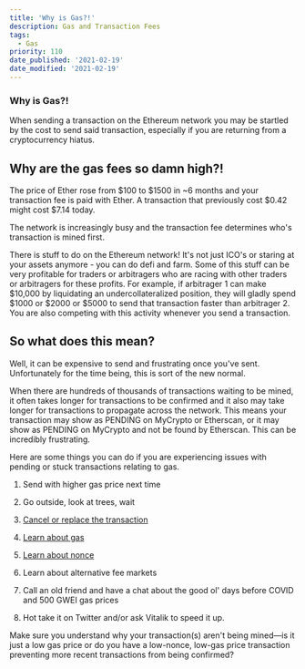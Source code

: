```yaml
---
title: 'Why is Gas?!'
description: Gas and Transaction Fees
tags:
  - Gas
priority: 110
date_published: '2021-02-19'
date_modified: '2021-02-19'
---
```


### Why is Gas?!

When sending a transaction on the Ethereum network you may be startled by the cost to send said transaction, especially if you are returning from a cryptocurrency hiatus.

## Why are the gas fees so damn high?!

The price of Ether rose from $100 to $1500 in ~6 months and your transaction fee is paid with Ether. A transaction that previously cost $0.42 might cost $7.14 today.

The network is increasingly busy and the transaction fee determines who's transaction is mined first.

There is stuff to do on the Ethereum network! It's not just ICO's or staring at your assets anymore - you can do defi and farm. Some of this stuff can be very profitable for traders or arbitragers who are racing with other traders or arbitragers for these profits. For example, if arbitrager 1 can make $10,000 by liquidating an undercollateralized position, they will gladly spend $1000 or $2000 or $5000 to send that transaction faster than arbitrager 2. You are also competing with this activity whenever you send a transaction.

## So what does this mean?

Well, it can be expensive to send and frustrating once you've sent. Unfortunately for the time being, this is sort of the new normal.

When there are hundreds of thousands of transactions waiting to be mined, it often takes longer for transactions to be confirmed and it also may take longer for transactions to propagate across the network. This means your transaction may show as PENDING on MyCrypto or Etherscan, or it may show as PENDING on MyCrypto and not be found by Etherscan. This can be incredibly frustrating.

Here are some things you can do if you are experiencing issues with pending or stuck transactions relating to gas.

1. Send with higher gas price next time

2. Go outside, look at trees, wait

3. [Cancel or replace the transaction](https://support.mycrypto.com/how-to/sending/checking-or-replacing-a-transaction-after-it-has-been-sent)

4. [Learn about gas](https://support.mycrypto.com/general-knowledge/ethereum-blockchain/what-is-gas)

5. [Learn about nonce](https://support.mycrypto.com/general-knowledge/ethereum-blockchain/what-is-nonce)

6. Learn about alternative fee markets

7. Call an old friend and have a chat about the good ol' days before COVID and 500 GWEI gas prices

8. Hot take it on Twitter and/or ask Vitalik to speed it up.

Make sure you understand why your transaction(s) aren't being mined—is it just a low gas price or do you have a low-nonce, low-gas price transaction preventing more recent transactions from being confirmed?
